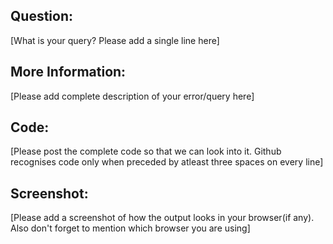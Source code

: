 ## Question: 		
[What is your query? Please add a single line here]		
		
## More Information: 		
[Please add complete description of your error/query here]		
		
## Code: 		
[Please post the complete code so that we can look into it. Github recognises code only when preceded by atleast three spaces on every line]		
		
## Screenshot: 		
[Please add a screenshot of how the output looks in your browser(if any). Also don't forget to mention which browser you are using]
